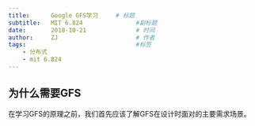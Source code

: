 ```yaml
---
title:      Google GFS学习     # 标题 
subtitle:   MIT 6.824               #副标题
date:       2018-10-21              # 时间
author:     ZJ                      # 作者
tags:                               #标签
    - 分布式
    - mit 6.824
---
```


## 为什么需要GFS
在学习GFS的原理之前，我们首先应该了解GFS在设计时面对的主要需求场景。